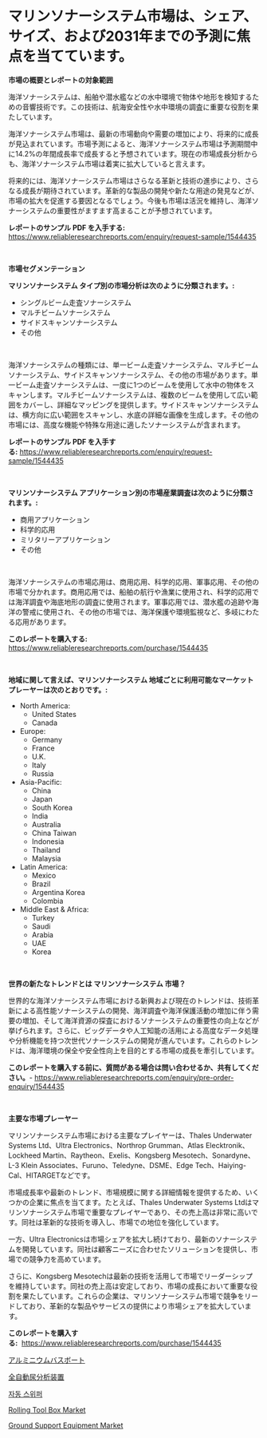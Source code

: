 <p><h1>マリンソナーシステム市場は、シェア、サイズ、および2031年までの予測に焦点を当てています。</h1></p><p><strong>市場の概要とレポートの対象範囲</strong></p>
<p><p>海洋ソナーシステムは、船舶や潜水艦などの水中環境で物体や地形を検知するための音響技術です。この技術は、航海安全性や水中環境の調査に重要な役割を果たしています。</p><p>海洋ソナーシステム市場は、最新の市場動向や需要の増加により、将来的に成長が見込まれています。市場予測によると、海洋ソナーシステム市場は予測期間中に14.2%の年間成長率で成長すると予想されています。現在の市場成長分析からも、海洋ソナーシステム市場は着実に拡大していると言えます。</p><p>将来的には、海洋ソナーシステム市場はさらなる革新と技術の進歩により、さらなる成長が期待されています。革新的な製品の開発や新たな用途の発見などが、市場の拡大を促進する要因となるでしょう。今後も市場は活況を維持し、海洋ソナーシステムの重要性がますます高まることが予想されています。</p></p>
<p><strong>レポートのサンプル PDF を入手する:</strong> <a href="https://www.reliableresearchreports.com/enquiry/request-sample/1544435">https://www.reliableresearchreports.com/enquiry/request-sample/1544435</a></p>
<p>&nbsp;</p>
<p><strong>市場セグメンテーション</strong></p>
<p><strong>マリンソナーシステム タイプ別の市場分析は次のように分類されます。:</strong></p>
<p><ul><li>シングルビーム走査ソナーシステム</li><li>マルチビームソナーシステム</li><li>サイドスキャンソナーシステム</li><li>その他</li></ul></p>
<p>&nbsp;</p>
<p><p>海洋ソナーシステムの種類には、単一ビーム走査ソナーシステム、マルチビームソナーシステム、サイドスキャンソナーシステム、その他の市場があります。単一ビーム走査ソナーシステムは、一度に1つのビームを使用して水中の物体をスキャンします。マルチビームソナーシステムは、複数のビームを使用して広い範囲をカバーし、詳細なマッピングを提供します。サイドスキャンソナーシステムは、横方向に広い範囲をスキャンし、水底の詳細な画像を生成します。その他の市場には、高度な機能や特殊な用途に適したソナーシステムが含まれます。</p></p>
<p><strong>レポートのサンプル PDF を入手する:</strong>&nbsp;<a href="https://www.reliableresearchreports.com/enquiry/request-sample/1544435">https://www.reliableresearchreports.com/enquiry/request-sample/1544435</a></p>
<p>&nbsp;</p>
<p><strong> マリンソナーシステム アプリケーション別の市場産業調査は次のように分類されます。:</strong></p>
<p><ul><li>商用アプリケーション</li><li>科学的応用</li><li>ミリタリーアプリケーション</li><li>その他</li></ul></p>
<p>&nbsp;</p>
<p><p>海洋ソナーシステムの市場応用は、商用応用、科学的応用、軍事応用、その他の市場で分かれます。商用応用では、船舶の航行や漁業に使用され、科学的応用では海洋調査や海底地形の調査に使用されます。軍事応用では、潜水艦の追跡や海洋の警戒に使用され、その他の市場では、海洋保護や環境監視など、多岐にわたる応用があります。</p></p>
<p><strong>このレポートを購入する:</strong>&nbsp; <a href="https://www.reliableresearchreports.com/purchase/1544435">https://www.reliableresearchreports.com/purchase/1544435</a></p>
<p>&nbsp;</p>
<p><strong>地域に関して言えば、マリンソナーシステム 地域ごとに利用可能なマーケットプレーヤーは次のとおりです。:</strong></p>
<p><ul>
    <li>
        North America:
        <ul>
            <li>United States</li>
            <li>Canada</li>
        </ul>
    </li>
    <li>
        Europe:
        <ul>
            <li>Germany</li>
            <li>France</li>
            <li>U.K.</li>
            <li>Italy</li>
            <li>Russia</li>
        </ul>
    </li>
    <li>
        Asia-Pacific:
        <ul>
            <li>China</li>
            <li>Japan</li>
            <li>South Korea</li>
            <li>India</li>
            <li>Australia</li>
            <li>China Taiwan</li>
            <li>Indonesia</li>
            <li>Thailand</li>
            <li>Malaysia</li>
        </ul>
    </li>
    <li>
        Latin America:
        <ul>
            <li>Mexico</li>
            <li>Brazil</li>
            <li>Argentina Korea</li>
            <li>Colombia</li>
        </ul>
    </li>
    <li>
        Middle East & Africa:
        <ul>
            <li>Turkey</li>
            <li>Saudi</li>
            <li>Arabia</li>
            <li>UAE</li>
            <li>Korea</li>
        </ul>
    </li>
    </ul></p>
<p>&nbsp;</p>
<p><strong>世界の新たなトレンドとは マリンソナーシステム 市場？</strong></p>
<p><p>世界的な海洋ソナーシステム市場における新興および現在のトレンドは、技術革新による高性能ソナーシステムの開発、海洋調査や海洋保護活動の増加に伴う需要の増加、そして海洋資源の探査におけるソナーシステムの重要性の向上などが挙げられます。さらに、ビッグデータや人工知能の活用による高度なデータ処理や分析機能を持つ次世代ソナーシステムの開発が進んでいます。これらのトレンドは、海洋環境の保全や安全性向上を目的とする市場の成長を牽引しています。</p></p>
<p><strong>このレポートを購入する前に、質問がある場合は問い合わせるか、共有してください。</strong>- <a href="https://www.reliableresearchreports.com/enquiry/pre-order-enquiry/1544435">https://www.reliableresearchreports.com/enquiry/pre-order-enquiry/1544435</a></p>
<p>&nbsp;</p>
<p><strong>主要な市場プレーヤー</strong></p>
<p><p>マリンソナーシステム市場における主要なプレイヤーは、Thales Underwater Systems Ltd、Ultra Electronics、Northrop Grumman、Atlas Elecktronik、Lockheed Martin、Raytheon、Exelis、Kongsberg Mesotech、Sonardyne、L-3 Klein Associates、Furuno、Teledyne、DSME、Edge Tech、Haiying-Cal、HITARGETなどです。</p><p>市場成長率や最新のトレンド、市場規模に関する詳細情報を提供するため、いくつかの企業に焦点を当てます。たとえば、Thales Underwater Systems Ltdはマリンソナーシステム市場で重要なプレイヤーであり、その売上高は非常に高いです。同社は革新的な技術を導入し、市場での地位を強化しています。</p><p>一方、Ultra Electronicsは市場シェアを拡大し続けており、最新のソナーシステムを開発しています。同社は顧客ニーズに合わせたソリューションを提供し、市場での競争力を高めています。</p><p>さらに、Kongsberg Mesotechは最新の技術を活用して市場でリーダーシップを維持しています。同社の売上高は安定しており、市場の成長において重要な役割を果たしています。これらの企業は、マリンソナーシステム市場で競争をリードしており、革新的な製品やサービスの提供により市場シェアを拡大しています。</p></p>
<p><strong>このレポートを購入する:</strong>&nbsp;&nbsp;<a href="https://www.reliableresearchreports.com/purchase/1544435">https://www.reliableresearchreports.com/purchase/1544435</a></p>
<p><p><a href="https://github.com/CloydAbbott2023/Market-Research-Report-List-1/blob/main/892608413561.md">アルミニウムバスボート</a></p><p><a href="https://github.com/AaronVargas43/Market-Research-Report-List-1/blob/main/613899513560.md">全自動尿分析装置</a></p><p><a href="https://github.com/Howaoole34545/Market-Research-Report-List-1/blob/main/567479812401.md">자동 스위퍼</a></p><p><a href="https://view.publitas.com/reportprime-1/global-rolling-tool-box-market-size-and-market-trends-insights-and-projections-from-2024-to-2031/">Rolling Tool Box Market</a></p><p><a href="https://issuu.com/reportprime-2/docs/ground-support-equipment-market-size-2030.pptx">Ground Support Equipment Market</a></p></p>